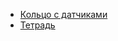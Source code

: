 - [Кольцо с датчиками](https://ouraring.com)
- [Тетрадь](https://getrocketbook.com/products/rocketbook-core?variant=31416131534)